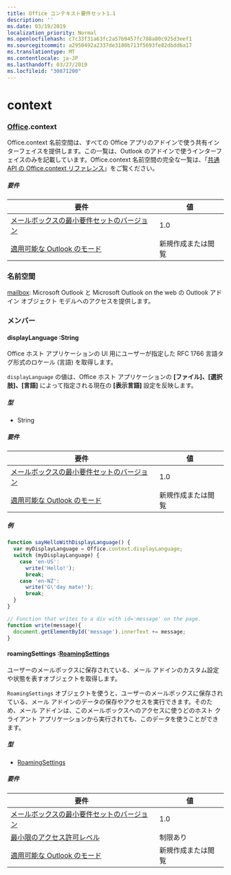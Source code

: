 ```yaml
---
title: Office コンテキスト要件セット1.1
description: ''
ms.date: 03/19/2019
localization_priority: Normal
ms.openlocfilehash: c7c33f31a63fc2a57b9457fc788a80c925d3eef1
ms.sourcegitcommit: a2950492a2337de3180b713f5693fe82dbdd6a17
ms.translationtype: MT
ms.contentlocale: ja-JP
ms.lasthandoff: 03/27/2019
ms.locfileid: "30871200"
---
```

# <a name="context"></a>context

### <a name="officeofficemdcontext"></a>[Office](Office.md).context

Office.context 名前空間は、すべての Office アプリのアドインで使う共有インターフェイスを提供します。この一覧は、Outlook のアドインで使うインターフェイスのみを記載しています。Office.context 名前空間の完全な一覧は、「[共通 API の Office.context リファレンス](/javascript/api/office/office.context)」をご覧ください。


##### <a name="requirements"></a>要件

|要件| 値|
|---|---|
|[メールボックスの最小要件セットのバージョン](/office/dev/add-ins/reference/requirement-sets/outlook-api-requirement-sets)| 1.0|
|[適用可能な Outlook のモード](/outlook/add-ins/#extension-points)| 新規作成または閲覧|

### <a name="namespaces"></a>名前空間

[mailbox](office.context.mailbox.md): Microsoft Outlook と Microsoft Outlook on the web の Outlook アドイン オブジェクト モデルへのアクセスを提供します。

### <a name="members"></a>メンバー

####  <a name="displaylanguage-string"></a>displayLanguage :String

Office ホスト アプリケーションの UI 用にユーザーが指定した RFC 1766 言語タグ形式のロケール (言語) を取得します。

`displayLanguage` の値は、Office ホスト アプリケーションの **[ファイル]、[選択肢]、[言語]** によって指定される現在の **[表示言語]** 設定を反映します。

##### <a name="type"></a>型

*   String

##### <a name="requirements"></a>要件

|要件| 値|
|---|---|
|[メールボックスの最小要件セットのバージョン](/office/dev/add-ins/reference/requirement-sets/outlook-api-requirement-sets)| 1.0|
|[適用可能な Outlook のモード](/outlook/add-ins/#extension-points)| 新規作成または閲覧|

##### <a name="example"></a>例

```javascript
function sayHelloWithDisplayLanguage() {
  var myDisplayLanguage = Office.context.displayLanguage;
  switch (myDisplayLanguage) {
    case 'en-US':
      write('Hello!');
      break;
    case 'en-NZ':
      write('G\'day mate!');
      break;
  }
}

// Function that writes to a div with id='message' on the page.
function write(message){
  document.getElementById('message').innerText += message;
}
```

####  <a name="roamingsettings-roamingsettingsjavascriptapioutlook11officeroamingsettings"></a>roamingSettings :[RoamingSettings](/javascript/api/outlook_1_1/office.RoamingSettings)

ユーザーのメールボックスに保存されている、メール アドインのカスタム設定や状態を表すオブジェクトを取得します。

`RoamingSettings` オブジェクトを使うと、ユーザーのメールボックスに保存されている、メール アドインのデータの保存やアクセスを実行できます。そのため、メール アドインは、このメールボックスへのアクセスに使うどのホスト クライアント アプリケーションから実行されても、このデータを使うことができます。

##### <a name="type"></a>型

*   [RoamingSettings](/javascript/api/outlook_1_1/office.RoamingSettings)

##### <a name="requirements"></a>要件

|要件| 値|
|---|---|
|[メールボックスの最小要件セットのバージョン](/office/dev/add-ins/reference/requirement-sets/outlook-api-requirement-sets)| 1.0|
|[最小限のアクセス許可レベル](/outlook/add-ins/understanding-outlook-add-in-permissions)| 制限あり|
|[適用可能な Outlook のモード](/outlook/add-ins/#extension-points)| 新規作成または閲覧|
